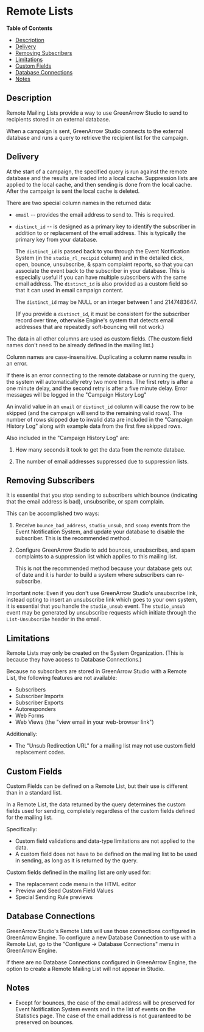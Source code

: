 # Remote Lists

<!-- START doctoc generated TOC please keep comment here to allow auto update -->
<!-- DON'T EDIT THIS SECTION, INSTEAD RE-RUN doctoc TO UPDATE -->
**Table of Contents**

- [Description](#description)
- [Delivery](#delivery)
- [Removing Subscribers](#removing-subscribers)
- [Limitations](#limitations)
- [Custom Fields](#custom-fields)
- [Database Connections](#database-connections)
- [Notes](#notes)

<!-- END doctoc generated TOC please keep comment here to allow auto update -->

## Description

Remote Mailing Lists provide a way to use GreenArrow Studio to send
to recipients stored in an external database.

When a campaign is sent, GreenArrow Studio connects to the external
database and runs a query to retrieve the recipient list for the
campaign.

## Delivery

At the start of a campaign, the specified query is run against the
remote database and the results are loaded into a local cache.
Suppression lists are applied to the local cache, and then sending
is done from the local cache. After the campaign is sent the local
cache is deleted.

There are two special column names in the returned data:

* `email` -- provides the email address to send to. This is required.

* `distinct_id` -- is designed as a primary key to identify the
  subscriber in addition to or replacement of the email address.
  This is typically the primary key from your database.

  The `distinct_id` is passed back to you through the Event
  Notification System (in the `studio_rl_recipid` column) and in
  the detailed click, open, bounce, unsubscribe, & spam complaint
  reports, so that you can associate the event back to the subscriber
  in your database. This is especially useful if you can have
  multiple subscribers with the same email address. The `distinct_id`
  is also provided as a custom field so that it can used in email
  campaign content.

  The `distinct_id` may be NULL or an integer between 1 and 2147483647.

  (If you provide a `distinct_id`, it must be consistent for the
  subscriber record over time, otherwise Engine's system that detects
  email addresses that are repeatedly soft-bouncing will not
  work.)

The data in all other columns are used as custom fields. (The custom
field names don't need to be already defined in the mailing list.)

Column names are case-insensitive. Duplicating a column name results
in an error.

If there is an error connecting to the remote database or running
the query, the system will automatically retry two more times. The
first retry is after a one minute delay, and the second retry is
after a five minute delay. Error messages will be logged in the
"Campaign History Log"

An invalid value in an `email` or `distinct_id` column will cause
the row to be skipped (and the campaign will send to the remaining
valid rows). The number of rows skipped due to invalid data are
included in the "Campaign History Log" along with example data from
the first five skipped rows.

Also included in the "Campaign History Log" are:

1. How many seconds it took to get the data from the remote databae.

2. The number of email addresses suppressed due to suppression lists.

## Removing Subscribers

It is essential that you stop sending to subscribers which bounce
(indicating that the email address is bad), unsubscribe, or spam
complain.

This can be accomplished two ways:

1. Receive `bounce_bad_address`, `studio_unsub`, and `scomp` events
   from the Event Notification System, and update your database to
   disable the subscriber. This is the recommended method.

2. Configure GreenArrow Studio to add bounces, unsubscribes, and
   spam complaints to a suppression list which applies to this
   mailing list.

   This is not the recommended method because your database gets
   out of date and it is harder to build a system where subscribers
   can re-subscribe.

Important note: Even if you don't use GreenArrow Studio's unsubscribe
link, instead opting to insert an unsubscribe link which goes to
your own system, it is essential that you handle the `studio_unsub`
event. The `studio_unsub` event may be generated by unsubscribe
requests which initiate through the `List-Unsubscribe` header in
the email.

## Limitations

Remote Lists may only be created on the System Organization. (This
is because they have access to Database Connections.)

Because no subscribers are stored in GreenArrow Studio with a Remote
List, the following features are not available:

* Subscribers
* Subscriber Imports
* Subscriber Exports
* Autoresponders
* Web Forms
* Web Views (the "view email in your web-browser link")

Additionally:

* The "Unsub Redirection URL" for a mailing list may not
  use custom field replacement codes.

## Custom Fields

Custom Fields can be defined on a Remote List, but their use is
different than in a standard list.

In a Remote List, the data returned by the query determines the
custom fields used for sending, completely regardless of the custom
fields defined for the mailing list.

Specifically:

* Custom field validations and data-type limitations are not applied
  to the data.
* A custom field does not have to be defined on the mailing list
  to be used in sending, as long as it is returned by the query.

Custom fields defined in the mailing list are only used for:

* The replacement code menu in the HTML editor
* Preview and Seed Custom Field Values
* Special Sending Rule previews

## Database Connections

GreenArrow Studio's Remote Lists will use those connections configured in
GreenArrow Engine. To configure a new Database Connection to use with a Remote
List, go to the "Configure -> Database Connections" menu in GreenArrow Engine.

If there are no Database Connections configured in GreenArrow Engine, the
option to create a Remote Mailing List will not appear in Studio.

## Notes

* Except for bounces, the case of the email address will be preserved
  for Event Notification System events and in the list of events
  on the Statistics page. The case of the email address is not
  guaranteed to be preserved on bounces.

